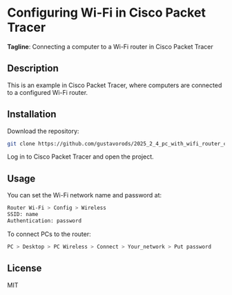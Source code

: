# Configuring Wi-Fi in Cisco Packet Tracer

**Tagline**: Connecting a computer to a Wi-Fi router in Cisco Packet Tracer

## Description

This is an example in Cisco Packet Tracer, where computers are connected to a configured Wi-Fi router.

## Installation

Download the repository:

```bash
git clone https://github.com/gustavorods/2025_2_4_pc_with_wifi_router_cisco_packet_tracer.git
```

Log in to Cisco Packet Tracer and open the project.

## Usage

You can set the Wi-Fi network name and password at:

```bash
Router Wi-Fi > Config > Wireless
SSID: name
Authentication: password
```

To connect PCs to the router:

```bash
PC > Desktop > PC Wireless > Connect > Your_network > Put password
```

## License 

MIT

